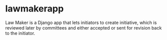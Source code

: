 # lawmakerapp
Law Maker is a Django app that lets initiators to create initiative, which is reviewed later by committees and either accepted or sent for revision back to the initiator.
